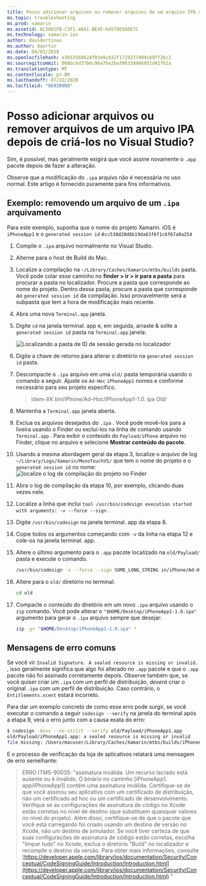 ```yaml
---
title: Posso adicionar arquivos ou remover arquivos de um arquivo IPA depois de criá-los no Visual Studio?
ms.topic: troubleshooting
ms.prod: xamarin
ms.assetid: 6C3082FB-C3F1-4661-BE45-64570E56DE7C
ms.technology: xamarin-ios
author: davidortinau
ms.author: daortin
ms.date: 04/03/2018
ms.openlocfilehash: e3b535b8624f03e9c832f1719237409cb9ff26c2
ms.sourcegitcommit: 008bcbd37b6c96a7be2baf0633d066931d41f61a
ms.translationtype: MT
ms.contentlocale: pt-BR
ms.lasthandoff: 07/22/2020
ms.locfileid: "86939900"
---
```

# <a name="can-i-add-files-to-or-remove-files-from-an-ipa-file-after-building-it-in-visual-studio"></a>Posso adicionar arquivos ou remover arquivos de um arquivo IPA depois de criá-los no Visual Studio?

Sim, é possível, mas geralmente exigirá que você assine novamente o `.app` pacote depois de fazer a alteração.

Observe que a modificação do `.ipa` arquivo não é necessária no uso normal. Este artigo é fornecido puramente para fins informativos.

## <a name="example-removing-a-file-from-a-ipa-archive"></a>Exemplo: removendo um arquivo de um `.ipa` arquivamento

Para este exemplo, suponha que o nome do projeto Xamarin. iOS é `iPhoneApp1` e o `generated session id` é`cc530d20d6b19da63f6f1c6f67a0a254`

1. Compile o `.ipa` arquivo normalmente no Visual Studio.

2. Alterne para o host de Build do Mac.

3. Localize a compilação na `~/Library/Caches/Xamarin/mtbs/builds` pasta. Você pode colar esse caminho no **finder > ir > ir para a pasta** para procurar a pasta no localizador. Procure a pasta que corresponde ao nome do projeto. Dentro dessa pasta, procure a pasta que corresponde ao `generated session id` da compilação. Isso provavelmente será a subpasta que tem a hora de modificação mais recente.

4. Abra uma nova `Terminal.app` janela.

5. Digite `cd` na janela terminal. app e, em seguida, arraste & solte a `generated session id` pasta na `Terminal.app` janela:

    ![Localizando a pasta de ID de sessão gerada no localizador](modify-ipa-images/session-id-folder.png)

6. Digite a chave de retorno para alterar o diretório na `generated session id` pasta.

7. Descompacte o `.ipa` arquivo em uma `old/` pasta temporária usando o comando a seguir. Ajuste os `Ad-Hoc` `iPhoneApp1` nomes e conforme necessário para seu projeto específico.

    > Idem-XK bin/iPhone/Ad-Hoc/iPhoneApp1-1.0. ipa Old/

8. Mantenha a `Terminal.app` janela aberta.

9. Exclua os arquivos desejados do `.ipa` . Você pode movê-los para a lixeira usando o Finder ou excluí-los na linha de comando usando `Terminal.app` . Para exibir o conteúdo do `Payload/iPhone` arquivo no Finder, clique no arquivo e selecione **Mostrar conteúdo do pacote**.

10. Usando a mesma abordagem geral da etapa 3, localize o arquivo de log `~/Library/Logs/Xamarin/MonoTouchVS/` que tem o nome do projeto e o `generated session id` no nome: ![ localize o log de compilação do projeto no Finder](modify-ipa-images/build-log.png)

11. Abra o log de compilação da etapa 10, por exemplo, clicando duas vezes nele.

12. Localize a linha que inclui `tool /usr/bin/codesign execution started with arguments: -v --force --sign` .

13. Digite `/usr/bin/codesign` na janela terminal. app da etapa 8.

14. Copie todos os argumentos começando com `-v` da linha na etapa 12 e cole-os na janela terminal. app.

15. Altere o último argumento para o `.app` pacote localizado na `old/Payload/` pasta e execute o comando.

    ```bash
    /usr/bin/codesign -v --force --sign SOME_LONG_STRING in/iPhone/Ad-Hoc/iPhoneApp1.app/ResourceRules.plist --entitlements obj/iPhone/Ad-Hoc/Entitlements.xcent old/Payload/iPhoneApp1.app
    ```

16. Altere para o `old/` diretório no terminal:

    ```bash
    cd old
    ```

17. Compacte o conteúdo do diretório em um novo `.ipa` arquivo usando o `zip` comando. Você pode alterar o `"$HOME/Desktop/iPhoneApp1-1.0.ipa"` argumento para gerar o `.ipa` arquivo sempre que desejar:

    ```bash
    zip -yr "$HOME/Desktop/iPhoneApp1-1.0.ipa" *
    ```

## <a name="common-error-messages"></a>Mensagens de erro comuns

Se você vir `Invalid Signature. A sealed resource is missing or invalid.` , isso geralmente significa que algo foi alterado no `.app` pacote e que o `.app` pacote não foi assinado corretamente depois. Observe também que, se você quiser criar um `.ipa` com um perfil de distribuição, _deverá_ criar o original `.ipa` com um perfil de distribuição. Caso contrário, o `Entitlements.xcent` estará incorreto.

Para dar um exemplo concreto de como esse erro pode surgir, se você executar o comando a seguir `codesign --verify` na janela do terminal após a etapa 9, verá o erro junto com a causa exata do erro:

```bash
$ codesign -dvvv --no-strict --verify old/Payload/iPhoneApp1.app
old/Payload/iPhoneApp1.app: a sealed resource is missing or invalid
file missing: /Users/macuser/Library/Caches/Xamarin/mtbs/builds/iPhoneApp1/cc530d20d6b19da63f6f1c6f67a0a254/old/Payload/iPhoneApp1.app/MyFile.png
```

E o processo de verificação da loja de aplicativos relatará uma mensagem de erro semelhante:

> ERRO ITMS-90035: "assinatura inválida. Um recurso lacrado está ausente ou é inválido. O binário no caminho [iPhoneApp1. app/iPhoneApp1] contém uma assinatura inválida. Certifique-se de que você assinou seu aplicativo com um certificado de distribuição, não um certificado ad hoc ou um certificado de desenvolvimento. Verifique se as configurações de assinatura de código no Xcode estão corretas no nível de destino (que substituem quaisquer valores no nível do projeto). Além disso, certifique-se de que o pacote que você está carregando foi criado usando um destino de versão no Xcode, não um destino de simulador. Se você tiver certeza de que suas configurações de assinatura de código estão corretas, escolha "limpar tudo" no Xcode, exclua o diretório "Build" no localizador e recompile o destino da versão. Para obter mais informações, consulte [https://developer.apple.com/library/ios/documentation/Security/Conceptual/CodeSigningGuide/Introduction/Introduction.html](https://developer.apple.com/library/ios/documentation/Security/Conceptual/CodeSigningGuide/Introduction/Introduction.html) "
